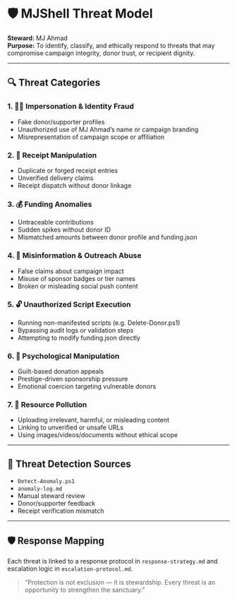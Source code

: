 # 🛡️ MJShell Threat Model

**Steward:** MJ Ahmad  
**Purpose:** To identify, classify, and ethically respond to threats that may compromise campaign integrity, donor trust, or recipient dignity.

---

## 🔍 Threat Categories

### 1. 🧑‍💻 Impersonation & Identity Fraud
- Fake donor/supporter profiles
- Unauthorized use of MJ Ahmad’s name or campaign branding
- Misrepresentation of campaign scope or affiliation

### 2. 🧾 Receipt Manipulation
- Duplicate or forged receipt entries
- Unverified delivery claims
- Receipt dispatch without donor linkage

### 3. 💰 Funding Anomalies
- Untraceable contributions
- Sudden spikes without donor ID
- Mismatched amounts between donor profile and funding.json

### 4. 📣 Misinformation & Outreach Abuse
- False claims about campaign impact
- Misuse of sponsor badges or tier names
- Broken or misleading social push content

### 5. 🔓 Unauthorized Script Execution
- Running non-manifested scripts (e.g. Delete-Donor.ps1)
- Bypassing audit logs or validation steps
- Attempting to modify funding.json directly

### 6. 🧠 Psychological Manipulation
- Guilt-based donation appeals
- Prestige-driven sponsorship pressure
- Emotional coercion targeting vulnerable donors

### 7. 🧺 Resource Pollution
- Uploading irrelevant, harmful, or misleading content
- Linking to unverified or unsafe URLs
- Using images/videos/documents without ethical scope

---

## 🧭 Threat Detection Sources

- `Detect-Anomaly.ps1`  
- `anomaly-log.md`  
- Manual steward review  
- Donor/supporter feedback  
- Receipt verification mismatch

---

## 🛡️ Response Mapping

Each threat is linked to a response protocol in `response-strategy.md` and escalation logic in `escalation-protocol.md`.

> “Protection is not exclusion — it is stewardship. Every threat is an opportunity to strengthen the sanctuary.”


